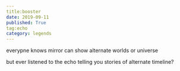 ```yaml
---
title:booster
date: 2019-09-11
published: True
tag:echo
category: legends
---
```


everypne knows mirror can show alternate worlds or universe

but ever listened to the echo telling you stories of alternate timeline?